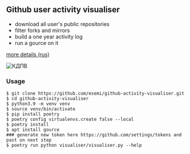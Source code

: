 Github user activity visualiser 
---
- download all user's public repositories
- filter forks and mirrors
- build a one year activity log
- run a gource on it

[more details (rus)](https://habrahabr.ru/company/semrush/blog/345818/)

![КДПВ](https://habrastorage.org/webt/jq/os/wn/jqoswnphohklp8eswtsejbgtxty.gif)

### Usage
```
$ git clone https://github.com/esemi/github-activity-visualiser.git
$ cd github-activity-visualiser
$ python3.9 -m venv venv
$ source venv/bin/activate
$ pip install poetry
$ poetry config virtualenvs.create false --local
$ poetry install
$ apt install gource
### generate new token here https://github.com/settings/tokens and past on next step
$ poetry run python visualiser/visualiser.py --help
```
